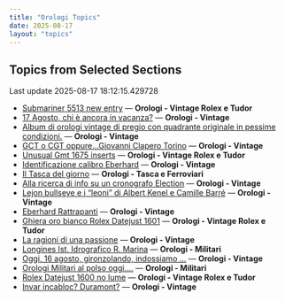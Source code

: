 ```yaml
---
title: "Orologi Topics"
date: 2025-08-17
layout: "topics"
---
```


## Topics from Selected Sections

Last update 2025-08-17 18:12:15.429728

- [Submariner 5513 new entry](https://orologi.forumfree.it/?t=80758006) — **Orologi - Vintage Rolex e Tudor**
- [17 Agosto, chi è ancora in vacanza?](https://orologi.forumfree.it/?t=80792145) — **Orologi - Vintage**
- [Album di orologi vintage di pregio con quadrante originale  in pessime condizioni.](https://orologi.forumfree.it/?t=79944873) — **Orologi - Vintage**
- [GCT o CGT oppure...Giovanni Clapero Torino](https://orologi.forumfree.it/?t=80344475) — **Orologi - Vintage**
- [Unusual Gmt 1675 inserts](https://orologi.forumfree.it/?t=80792103) — **Orologi - Vintage Rolex e Tudor**
- [Identificazione calibro Eberhard](https://orologi.forumfree.it/?t=80791105) — **Orologi - Vintage**
- [Il Tasca del giorno](https://orologi.forumfree.it/?t=80702163) — **Orologi - Tasca e Ferroviari**
- [Alla ricerca di info su un cronografo Election](https://orologi.forumfree.it/?t=80790840) — **Orologi - Vintage**
- [Lejon bullseye e i “leoni” di Albert Kenel e Camille Barré](https://orologi.forumfree.it/?t=80791068) — **Orologi - Vintage**
- [Eberhard Rattrapanti](https://orologi.forumfree.it/?t=77640543) — **Orologi - Vintage**
- [Ghiera oro bianco Rolex Datejust 1601](https://orologi.forumfree.it/?t=80791944) — **Orologi - Vintage Rolex e Tudor**
- [La ragioni di una passione](https://orologi.forumfree.it/?t=80791739) — **Orologi - Vintage**
- [Longines Ist. Idrografico R. Marina](https://orologi.forumfree.it/?t=80763716) — **Orologi - Militari**
- [Oggi, 16 agosto, gironzolando, indossiamo ...](https://orologi.forumfree.it/?t=80791524) — **Orologi - Vintage**
- [Orologi Militari al polso oggi….](https://orologi.forumfree.it/?t=80440118) — **Orologi - Militari**
- [Rolex Datejust 1600 no lume](https://orologi.forumfree.it/?t=80792083) — **Orologi - Vintage Rolex e Tudor**
- [Invar incabloc? Duramont?](https://orologi.forumfree.it/?t=80789840) — **Orologi - Vintage**
